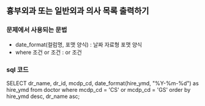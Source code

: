 ## 흉부외과 또는 일반외과 의사 목록 출력하기

### 문제에서 사용되는 문법
- date_format(컬럼명, 포맷 양식) : 날짜 자료형 포맷 양식
- where 조건 or 조건 : or 조건

### sql 코드

SELECT dr_name, dr_id, mcdp_cd, date_format(hire_ymd, "%Y-%m-%d") as hire_ymd from doctor
where mcdp_cd = 'CS' or mcdp_cd = 'GS'
order by hire_ymd desc, dr_name asc;